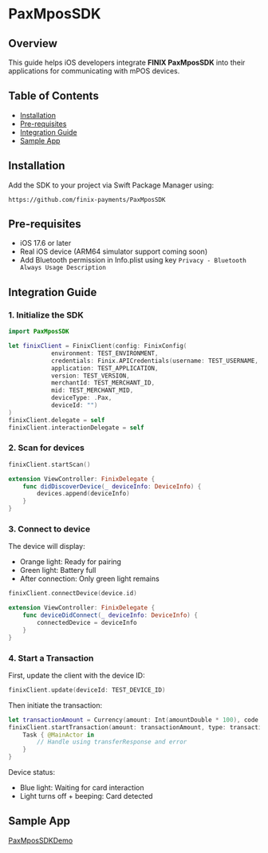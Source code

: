 # PaxMposSDK

## Overview
This guide helps iOS developers integrate **FINIX PaxMposSDK** into their applications for communicating with mPOS devices.

## Table of Contents
- [Installation](#installation)
- [Pre-requisites](#pre-requisites)
- [Integration Guide](#integration-guide)
- [Sample App](#sample-app)

## Installation
Add the SDK to your project via Swift Package Manager using:
```
https://github.com/finix-payments/PaxMposSDK
```

## Pre-requisites
- iOS 17.6 or later
- Real iOS device (ARM64 simulator support coming soon)
- Add Bluetooth permission in Info.plist using key `Privacy - Bluetooth Always Usage Description`

## Integration Guide
### 1. Initialize the SDK
```swift
import PaxMposSDK

let finixClient = FinixClient(config: FinixConfig(
            environment: TEST_ENVIRONMENT,
            credentials: Finix.APICredentials(username: TEST_USERNAME, password: TEST_PASSWORD),
            application: TEST_APPLICATION,
            version: TEST_VERSION,
            merchantId: TEST_MERCHANT_ID,
            mid: TEST_MERCHANT_MID,
            deviceType: .Pax,
            deviceId: "")
)
finixClient.delegate = self
finixClient.interactionDelegate = self
```

### 2. Scan for devices
```swift
finixClient.startScan()

extension ViewController: FinixDelegate {
    func didDiscoverDevice(_ deviceInfo: DeviceInfo) {
        devices.append(deviceInfo)
    }
}
```

### 3. Connect to device
The device will display:
- Orange light: Ready for pairing
- Green light: Battery full
- After connection: Only green light remains
```swift
finixClient.connectDevice(device.id)

extension ViewController: FinixDelegate {
    func deviceDidConnect(_ deviceInfo: DeviceInfo) {
        connectedDevice = deviceInfo
    }
}
```

### 4. Start a Transaction
First, update the client with the device ID:
```swift
finixClient.update(deviceId: TEST_DEVICE_ID)
```
Then initiate the transaction:
```swift
let transactionAmount = Currency(amount: Int(amountDouble * 100), code: .USD)
finixClient.startTransaction(amount: transactionAmount, type: transactionType) { transferResponse, error in
    Task { @MainActor in
        // Handle using transferResponse and error
    }
}
```
Device status:
- Blue light: Waiting for card interaction
- Light turns off + beeping: Card detected

## Sample App
[PaxMposSDKDemo](https://github.com/finix-payments/PaxMposSDKDemo)
